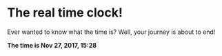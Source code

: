 # The real time clock!

Ever wanted to know what the time is? Well, your journey is about to end!

**The time is Nov 27, 2017, 15:28**